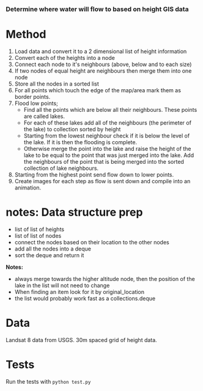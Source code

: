 ### Determine where water will flow to based on height GIS data

# Method

1. Load data and convert it to a 2 dimensional list of height information
2. Convert each of the heights into a node
3. Connect each node to it's neighbours (above, below and to each size)
4. If two nodes of equal height are neighbours then merge them into one node
5. Store all the nodes in a sorted list
6. For all points which touch the edge of the map/area mark them as border points.
7. Flood low points;
    * Find all the points which are below all their neighbours. These points are called lakes.
    * For each of these lakes add all of the neighbours (the perimeter of the lake) to collection sorted by height
    * Starting from the lowest neighbour check if it is below the level of the lake. If it is then the flooding is complete.
    * Otherwise merge the point into the lake and raise the height of the lake to be equal to the point that was just merged into the lake. Add the neighbours of the point that is being merged into the sorted collection of lake neighbours.
9. Starting from the highest point send flow down to lower points.
10. Create images for each step as flow is sent down and compile into an animation.

# notes: Data structure prep

* list of list of heights
* list of list of nodes
* connect the nodes based on their location to the other nodes
* add all the nodes into a deque
* sort the deque and return it

**Notes:**

* always merge towards the higher altitude node, then the position of the lake in the list will not need to change
* When finding an item look for it by original_location
* the list would probably work fast as a collections.deque

# Data

Landsat 8 data from USGS. 30m spaced grid of height data.

<!-- # Instructions for running

TODO

# Pictures

TODO - Will be generated by algorithm
 -->
# Tests

Run the tests with `python test.py`
